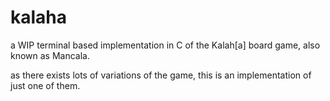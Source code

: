 # kalaha
a WIP terminal based implementation in C of the Kalah[a] board game, also known as Mancala.

as there exists lots of variations of the game, this is an implementation of just one of them.

